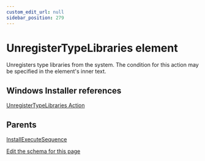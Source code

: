```yaml
---
custom_edit_url: null
sidebar_position: 279
---
```

# UnregisterTypeLibraries element
Unregisters type libraries from the system. The condition for this action may be specified in the element's inner text.

## Windows Installer references
[UnregisterTypeLibraries Action](https://docs.microsoft.com/en-us/windows/win32/msi/unregistertypelibraries-action)

## Parents
[InstallExecuteSequence](installexecutesequence.md)

[Edit the schema for this page](https://github.com/wixtoolset/web/blob/master/src/xsd4/wix.xsd)